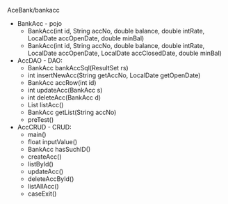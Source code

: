 AceBank/bankacc

*   BankAcc - pojo
    *   BankAcc(int id, String accNo, double balance, double intRate, 
                LocalDate accOpenDate, double minBal)
    *   BankAcc(int id, String accNo, double balance, double intRate, 
                LocalDate accOpenDate, LocalDate accClosedDate, double minBal)
*   AccDAO - DAO: 
    *   BankAcc bankAccSql(ResultSet rs)
    *   int insertNewAcc(String getAccNo, LocalDate getOpenDate) 
    *   BankAcc accRow(int id)
    *   int updateAcc(BankAcc s)
    *   int deleteAcc(BankAcc d)
    *   List<BankAcc> listAcc() 
    *   BankAcc getList(String accNo)
    *   preTest()
*   AccCRUD - CRUD:
    *   main()
    *   float inputValue()
    *   BankAcc hasSuchID()
    *   createAcc()
    *   listById()
    *   updateAcc()
    *   deleteAccById() 
    *   listAllAcc()
    *   caseExit()